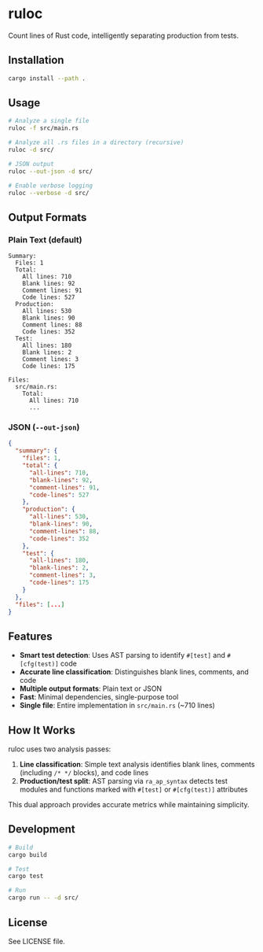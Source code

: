 # ruloc

Count lines of Rust code, intelligently separating production from tests.

## Installation

```bash
cargo install --path .
```

## Usage

```bash
# Analyze a single file
ruloc -f src/main.rs

# Analyze all .rs files in a directory (recursive)
ruloc -d src/

# JSON output
ruloc --out-json -d src/

# Enable verbose logging
ruloc --verbose -d src/
```

## Output Formats

### Plain Text (default)

```text
Summary:
  Files: 1
  Total:
    All lines: 710
    Blank lines: 92
    Comment lines: 91
    Code lines: 527
  Production:
    All lines: 530
    Blank lines: 90
    Comment lines: 88
    Code lines: 352
  Test:
    All lines: 180
    Blank lines: 2
    Comment lines: 3
    Code lines: 175

Files:
  src/main.rs:
    Total:
      All lines: 710
      ...
```

### JSON (`--out-json`)

```json
{
  "summary": {
    "files": 1,
    "total": {
      "all-lines": 710,
      "blank-lines": 92,
      "comment-lines": 91,
      "code-lines": 527
    },
    "production": {
      "all-lines": 530,
      "blank-lines": 90,
      "comment-lines": 88,
      "code-lines": 352
    },
    "test": {
      "all-lines": 180,
      "blank-lines": 2,
      "comment-lines": 3,
      "code-lines": 175
    }
  },
  "files": [...]
}
```

## Features

- **Smart test detection**: Uses AST parsing to identify `#[test]` and `#[cfg(test)]` code
- **Accurate line classification**: Distinguishes blank lines, comments, and code
- **Multiple output formats**: Plain text or JSON
- **Fast**: Minimal dependencies, single-purpose tool
- **Single file**: Entire implementation in `src/main.rs` (~710 lines)

## How It Works

ruloc uses two analysis passes:

1. **Line classification**: Simple text analysis identifies blank lines, comments (including `/* */` blocks), and code lines
2. **Production/test split**: AST parsing via `ra_ap_syntax` detects test modules and functions marked with `#[test]` or `#[cfg(test)]` attributes

This dual approach provides accurate metrics while maintaining simplicity.

## Development

```bash
# Build
cargo build

# Test
cargo test

# Run
cargo run -- -d src/
```

## License

See LICENSE file.
